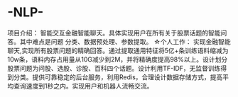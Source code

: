 # -NLP-
项目介绍： 智能交互金融智能聊天。具体实现用户在所有关于股票话题的智能问答。其中难点是问题  分类、数据预处理、参数提取。  ☆个人工作： 实现金融智能聊天,实现所有股票问题的精确回答。通过提取通用特征将5亿+条训练语料缩减为10w条，语料内存占用量从10G减少到2M，并将精确度提高98%以上。设计划分股票问题为问股、选股、诊股、百科四个话题。设计利用TF-IDF，无监督训练得到分类。提供可靠稳定的后台服务，利用Redis，合理设计数据存储方式，提高平均查询速度到1秒之内。实现用户和机器人流畅交流。
